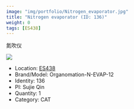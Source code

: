 ```yaml
---
image: "img/portfolio/Nitrogen_evaporator.jpg"
title: "Nitrogen evaporator (ID: 136)"
weight: 0
tags: [ES438]
---
```


氮吹仪

<!--more-->

![](../../img/portfolio/Nitrogen_evaporator.jpg)

- Location: [ES438](../../tags/es438)
- Brand/Model: Organomation-N-EVAP-12
- Identity: 136
- PI: Sujie Qin
- Quantity: 1
- Category: CAT







